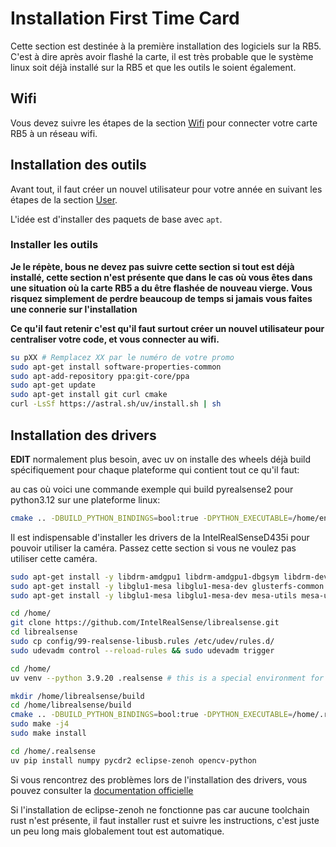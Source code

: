 # Installation First Time Card

Cette section est destinée à la première installation des logiciels sur la RB5. C'est à dire après avoir flashé la carte,
il est très probable que le système linux soit déjà installé sur la RB5 et que les outils le soient également.

## Wifi

Vous devez suivre les étapes de la section [Wifi](./Wifi.md) pour connecter votre carte RB5 à un réseau wifi.

## Installation des outils

Avant tout, il faut créer un nouvel utilisateur pour votre année en suivant les étapes de la section [User](./User.md).

L'idée est d'installer des paquets de base avec `apt`.

### Installer les outils

**Je le répète, bous ne devez pas suivre cette section si tout est déjà installé, cette section n'est présente que dans le cas où vous êtes dans une situation
où la carte RB5 a du être flashée de nouveau vierge. Vous risquez simplement de perdre beaucoup de temps si jamais vous faites une connerie sur l'installation**

**Ce qu'il faut retenir c'est qu'il faut surtout créer un nouvel utilisateur pour centraliser votre code, et vous connecter au wifi.**

```bash
su pXX # Remplacez XX par le numéro de votre promo
sudo apt-get install software-properties-common
sudo apt-add-repository ppa:git-core/ppa
sudo apt-get update
sudo apt-get install git curl cmake
curl -LsSf https://astral.sh/uv/install.sh | sh
```

## Installation des drivers

**EDIT** normalement plus besoin, avec uv on installe des wheels déjà build spécifiquement pour chaque plateforme qui contient tout ce qu'il faut:

au cas où voici une commande exemple qui build pyrealsense2 pour python3.12 sur une plateforme linux:

```bash
cmake .. -DBUILD_PYTHON_BINDINGS=bool:true -DPYTHON_EXECUTABLE=/home/enzo/Documents/marcsrover/.venv/bin/python  -DFORCE_RSUSB_BACKEND=true -DCMAKE_BUILD_TYPE=release -DPYTHON_INCLUDE_DIR=/home/enzo/Documents/marcsrover/.venv/include -DPYTHON_LIBRARY=/home/enzo/.local/share/uv/python/cpython-3.12.6-linux-x86_64-gnu/lib/libpython3.12.so -DBUILD_SHARED_LIBS=false
```

Il est indispensable d'installer les drivers de la IntelRealSenseD435i pour pouvoir utiliser la caméra. Passez cette section
si vous ne voulez pas utiliser cette caméra.

```bash
sudo apt-get install -y libdrm-amdgpu1 libdrm-amdgpu1-dbgsym libdrm-dev libdrm-exynos1 libdrm-exynos1-dbgsym libdrm-freedreno1 libdrm-freedreno1-dbgsym libdrm-nouveau2 libdrm-nouveau2-dbgsym libdrm-omap1 libdrm-omap1-dbgsym libdrm-radeon1 libdrm-radeon1-dbgsym libdrm-tegra0 libdrm-tegra0-dbgsym libdrm2 libdrm2-dbgsym
sudo apt-get install -y libglu1-mesa libglu1-mesa-dev glusterfs-common libglu1-mesa libglu1-mesa-dev libglui-dev libglui2c2
sudo apt-get install -y libglu1-mesa libglu1-mesa-dev mesa-utils mesa-utils-extra xorg-dev libgtk-3-dev libusb-1.0-0-dev
```

```bash
cd /home/
git clone https://github.com/IntelRealSense/librealsense.git
cd librealsense
sudo cp config/99-realsense-libusb.rules /etc/udev/rules.d/
sudo udevadm control --reload-rules && sudo udevadm trigger
```

```bash
cd /home/
uv venv --python 3.9.20 .realsense # this is a special environment for all users to use the realsense camera
```

```bash
mkdir /home/librealsense/build
cd /home/librealsense/build
cmake .. -DBUILD_PYTHON_BINDINGS=bool:true -DPYTHON_EXECUTABLE=/home/.realsense/bin/python  -DFORCE_RSUSB_BACKEND=true -DCMAKE_BUILD_TYPE=release -DPYTHON_INCLUDE_DIR=/home/$USER/.local/share/uv/python/cpython-3.9.20-linux-aarch64-gnu/include/python3.9  -DPYTHON_LIBRARY=/install/lib
sudo make -j4
sudo make install
```

```bash
cd /home/.realsense
uv pip install numpy pycdr2 eclipse-zenoh opencv-python
```

Si vous rencontrez des problèmes lors de l'installation des drivers, vous pouvez consulter la
[documentation officielle](https://github.com/IntelRealSense/librealsense/blob/development/doc/installation_raspbian.md#raspbianraspberrypi3-installation)

Si l'installation de eclipse-zenoh ne fonctionne pas car aucune toolchain rust n'est présente, il faut installer rust et suivre les instructions, c'est juste un peu long mais globalement tout est automatique.
